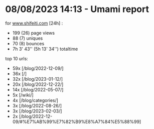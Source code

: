 # 08/08/2023 14:13 - Umami report
for www.shifeiti.com [24h] :

 - 199 (26) page views
 - 88 (7) uniques
 - 70 (8) bounces
 - 7h 3' 43'' (5h 13' 34'') totaltime


top 10 urls:
 - 59x [/blog/2022-12-09/]
 - 36x [/]
 - 32x [/blog/2023-01-12/]
 - 20x [/blog/2022-12-22/]
 - 14x [/blog/2022-05-07/]
 - 5x [/wiki/]
 - 4x [/blog/categories/]
 - 3x [/blog/2022-08-26/]
 - 3x [/blog/2023-02-03/]
 - 2x [/blog/2022-12-09/#%E7%AB%99%E7%82%B9%E8%A7%84%E5%88%99]


